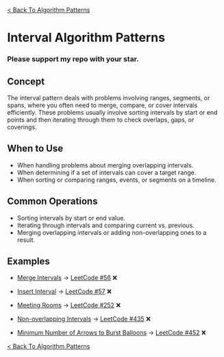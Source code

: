 [< Back To Algorithm Patterns](../../)

# Interval Algorithm Patterns
### Please support my repo with your star.

## Concept
The interval pattern deals with problems involving ranges, segments, or spans, where you often need to merge, compare, or cover intervals efficiently. These problems usually involve sorting intervals by start or end points and then iterating through them to check overlaps, gaps, or coverings.

## When to Use
- When handling problems about merging overlapping intervals.
- When determining if a set of intervals can cover a target range.
- When sorting or comparing ranges, events, or segments on a timeline.

## Common Operations
- Sorting intervals by start or end value.
- Iterating through intervals and comparing current vs. previous.
- Merging overlapping intervals or adding non-overlapping ones to a result.

## Examples
- [Merge Intervals]() → [LeetCode #56](https://leetcode.com/problems/merge-intervals) ❌

- [Insert Interval]() → [LeetCode #57](https://leetcode.com/problems/insert-interval) ❌

- [Meeting Rooms]() → [LeetCode #252](https://leetcode.com/problems/meeting-rooms) ❌

- [Non-overlapping Intervals]() → [LeetCode #435](https://leetcode.com/problems/non-overlapping-intervals) ❌

- [Minimum Number of Arrows to Burst Balloons]() → [LeetCode #452](https://leetcode.com/problems/minimum-number-of-arrows-to-burst-balloons) ❌

[< Back To Algorithm Patterns](../../)
